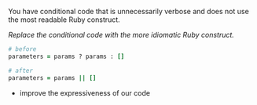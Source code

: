 You have conditional code that is unnecessarily verbose and does not use the most readable Ruby construct.

*Replace the conditional code with the more idiomatic Ruby construct.*

```ruby
# before
parameters = params ? params : []

# after
parameters = params || []
```

+ improve the expressiveness of our code
